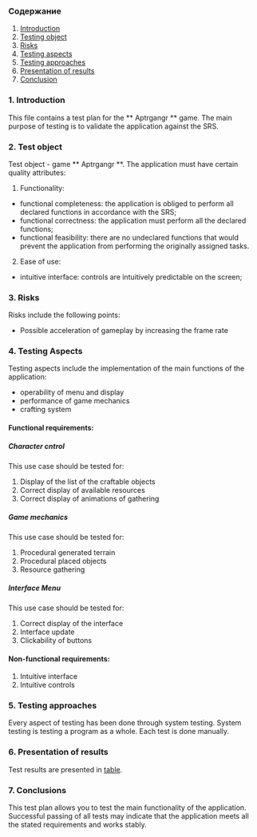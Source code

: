 ### Содержание
  1. [Introduction](#1)
  2. [Testing object](#2)
  3. [Risks](#3)
  4. [Testing aspects](#4)
  5. [Testing approaches](#5)
  6. [Presentation of results](#6)
  7. [Conclusion](#7)

<a name="1"></a>
### 1. Introduction
  This file contains a test plan for the ** Aptrgangr ** game. The main purpose of testing is to validate the application against the SRS.

### 2. Test object
Test object - game ** Aptrgangr **.
The application must have certain quality attributes:
   
   1. Functionality:
+ functional completeness: the application is obliged to perform all declared functions in accordance with the SRS;
+ functional correctness: the application must perform all the declared functions;
+ functional feasibility: there are no undeclared functions that would prevent the application from performing the originally assigned tasks.

2. Ease of use:
+ intuitive interface: controls are intuitively predictable on the screen;

<a name="3"> </a>
### 3. Risks
Risks include the following points:
* Possible acceleration of gameplay by increasing the frame rate

<a name="4"> </a>
### 4. Testing Aspects
Testing aspects include the implementation of the main functions of the application:
* operability of menu and display
* performance of game mechanics
* crafting system

#### Functional requirements:

##### Character cntrol
This use case should be tested for:
1. Display of the list of the craftable objects
2. Correct display of available resources  
3. Correct display of animations of gathering

##### Game mechanics
This use case should be tested for:
1. Procedural generated terrain
2. Procedural placed objects
3. Resource gathering

##### Interface Menu
This use case should be tested for:
1. Correct display of the interface
2. Interface update
3. Clickability of buttons

#### Non-functional requirements:
1. Intuitive interface
2. Intuitive controls

<a name="5"> </a>
### 5. Testing approaches
Every aspect of testing has been done through system testing.
System testing is testing a program as a whole.
Each test is done manually.

<a name="6"> </a>
### 6. Presentation of results
Test results are presented in [table](./Results.md).

<a name="7"> </a>
### 7. Conclusions
This test plan allows you to test the main functionality of the application.
Successful passing of all tests may indicate that the application
meets all the stated requirements and works stably.
